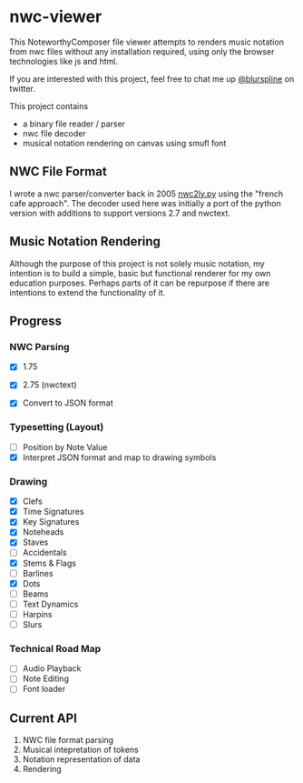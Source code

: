 # nwc-viewer
This NoteworthyComposer file viewer attempts to renders music notation from nwc files without any installation required, using only the browser technologies like js and html.

If you are interested with this project, feel free to chat me up [@blurspline](https://twitter.com/blurspline) on twitter.

This project contains
- a binary file reader / parser
- nwc file decoder
- musical notation rendering on canvas using smufl font

## NWC File Format
I wrote a nwc parser/converter back in 2005 [nwc2ly.py](https://github.com/zz85/nwc2ly.py) using the "french cafe approach". The decoder used here was initially a port of the python version with additions to support versions 2.7 and nwctext.

## Music Notation Rendering
Although the purpose of this project is not solely music notation, my intention is to build a simple, basic but functional renderer for my own education purposes. Perhaps parts of it can be repurpose if there are intentions to extend the functionality of it.

## Progress

### NWC Parsing
- [x] 1.75
- [x] 2.75 (nwctext)

- [x] Convert to JSON format

### Typesetting (Layout)
- [ ] Position by Note Value
- [x] Interpret JSON format and map to drawing symbols

### Drawing
- [x] Clefs
- [x] Time Signatures
- [x] Key Signatures
- [x] Noteheads
- [x] Staves
- [ ] Accidentals
- [x] Stems & Flags
- [ ] Barlines
- [x] Dots
- [ ] Beams
- [ ] Text Dynamics
- [ ] Harpins
- [ ] Slurs

### Technical Road Map
- [ ] Audio Playback
- [ ] Note Editing
- [ ] Font loader

## Current API
1. NWC file format parsing
2. Musical intepretation of tokens
3. Notation representation of data
4. Rendering



